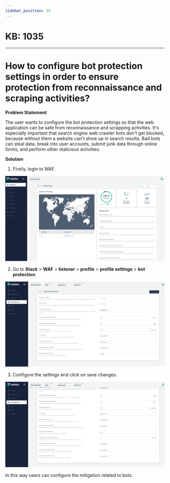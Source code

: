 ```yaml
---
sidebar_position: 35
---
```


# KB: 1035
-----------


# How to configure bot protection settings in order to ensure protection from reconnaissance and scraping activities?

**Problem Statement**

The user wants to configure the bot protection settings so that the web application can be safe from reconnaissance and scrapping activities. It's especially important that search engine web crawler bots don't get blocked, because without them a website can't show up in search results. Bad bots can steal data, break into user accounts, submit junk data through online forms, and perform other malicious activities.

**Solution**

1. Firstly, login to WAF.

![kb-1035](/img/waf/kb/v2/overview_kb_1035_1.png)

2. Go to **Stack** > **WAF** > **listener** > **profile** > **profile settings** > **bot protection**.

![kb-1035](/img/waf/kb/v2/bot_kb_1035_2.png)

3. Configure the settings and click on save changes.

![kb-1035](/img/waf/kb/v2/bot_kb_1035_3.png)

In this way users can configure the mitigation related to bots.

